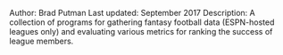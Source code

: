 Author: Brad Putman
Last updated: September 2017
Description: A collection of programs for gathering fantasy football data (ESPN-hosted leagues only) and evaluating various metrics for ranking the success of league members.
